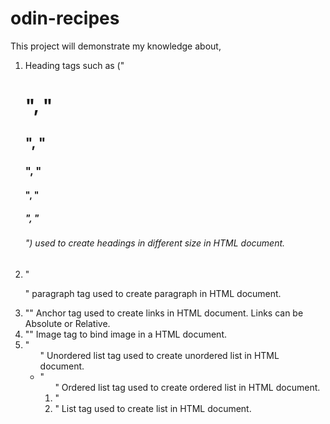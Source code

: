 # odin-recipes
This project will demonstrate my knowledge about,
1. Heading tags such as ("<h1>", "<h2>", "<h3>", "<h4>", "<h5>", "<h6>") used to create headings in different size in HTML document.
2. "<p>" paragraph tag used to create paragraph in HTML document.
2. "<a>" Anchor tag used to create links in HTML document. Links can be Absolute or Relative.
3. "<img>" Image tag to bind image in a HTML document.
4. "<ul>" Unordered list tag used to create unordered list in HTML document.
5. "<ol>" Ordered list tag used to create ordered list in HTML document.
6. "<li>" List tag used to create list in HTML document.